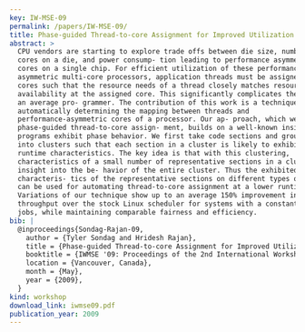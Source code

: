 ```yaml
---
key: IW-MSE-09
permalink: /papers/IW-MSE-09/
title: Phase-guided Thread-to-core Assignment for Improved Utilization of Performance-Asymmetric Multi-Core Processors
abstract: >
  CPU vendors are starting to explore trade offs between die size, number of
  cores on a die, and power consump- tion leading to performance asymmetry among
  cores on a single chip. For efficient utilization of these performance-
  asymmetric multi-core processors, application threads must be assigned to
  cores such that the resource needs of a thread closely matches resource
  availability at the assigned core. This significantly complicates the task of
  an average pro- grammer. The contribution of this work is a technique for
  automatically determining the mapping between threads and
  performance-asymmetric cores of a processor. Our ap- proach, which we call
  phase-guided thread-to-core assign- ment, builds on a well-known insight that
  programs exhibit phase behavior. We first take code sections and group them
  into clusters such that each section in a cluster is likely to exhibit similar
  runtime characteristics. The key idea is that with this clustering,
  characteristics of a small number of representative sections in a cluster give
  insight into the be- havior of the entire cluster. Thus the exhibited
  characteris- tics of the representative sections on different types of cores
  can be used for automating thread-to-core assignment at a lower runtime cost.
  Variations of our technique show up to an average 150% improvement in
  throughput over the stock Linux scheduler for systems with a constant feed of
  jobs, while maintaining comparable fairness and efficiency.
bib: |
  @inproceedings{Sondag-Rajan-09,
    author = {Tyler Sondag and Hridesh Rajan},
    title = {Phase-guided Thread-to-core Assignment for Improved Utilization of Performance-Asymmetric Multi-Core Processors},
    booktitle = {IWMSE '09: Proceedings of the 2nd International Workshop on Multicore Software Engineering},
    location = {Vancouver, Canada},
    month = {May},
    year = {2009},
  }
kind: workshop
download_link: iwmse09.pdf
publication_year: 2009
---
```

